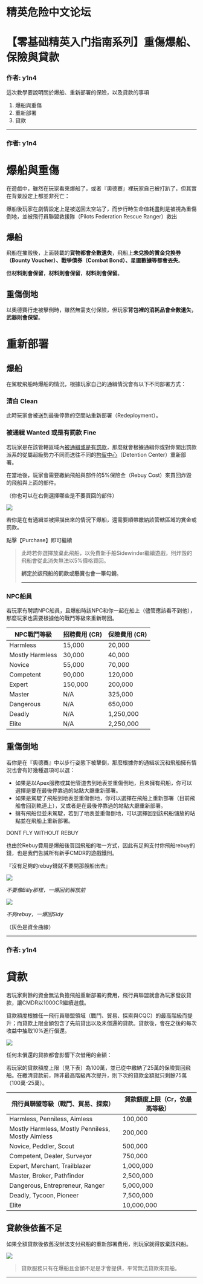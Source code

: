 




精英危险中文论坛
=========







 




# 【零基础精英入门指南系列】重傷爆船、保險與貸款





### 作者: y1n4



這次教學要說明關於爆船、重新部署的保險，以及貸款的事項


1. 爆船與重傷
2. 重新部署
3. 貸款






---



### 作者: y1n4



爆船與重傷
=====


在遊戲中，雖然在玩家看來爆船了，或者『奧德賽』裡玩家自己被打趴了，但其實在背景設定上都並非死亡：  

爆船後玩家在劇情設定上是被送回太空站了，而步行時生命值耗盡則是被視為重傷倒地，並被飛行員聯盟救援隊（Pilots Federation Rescue Ranger）救出


爆船
--


飛船在摧毀後，上面裝載的**貨物都會全數遺失**，飛船上**未兌換的賞金兌換券（Bounty Voucher）、戰爭債券（Combat Bond）、星圖數據等都會丟失**。  

但**材料則會保留**，**材料則會保留**，**材料則會保留**。


重傷倒地
----


以奧德賽行走被擊倒時，雖然無需支付保險，但玩家**背包裡的消耗品會全數遺失**，**武器則會保留**。


重新部署
====


爆船
--


在駕駛飛船時爆船的情況，根據玩家自己的通緝情況會有以下不同部署方式：


### 清白 Clean


此時玩家會被送到最後停靠的空間站重新部署（Redeployment）。


### 被通緝 Wanted 或是有罰款 Fine


若玩家是在該管轄區域內[被通緝或是有罰款](https://forum.elitedanger.cn/d/113)，那麼就會根據通緝你或對你開出罰款派系的從屬超級勢力不同而送往不同的[拘留中心](https://forum.elitedanger.cn/d/113/5)（Detention Center）重新部署。


在當地後，玩家會需要繳納飛船與部件的5%保險金（Rebuy Cost）來買回炸毀的飛船與上面的部件。  

（你也可以在右側選擇哪些是不要買回的部件）  

![](https://qiniu.elitedanger.cn/assets/files/2021-05-15/1621083586-982397-normalrebuytcdes.png)  

若你是在有通緝並被掃描出來的情況下爆船，還需要順帶繳納該管轄區域的賞金或罰款。  

點擊【Purchase】即可繼續



> 此時若你選擇放棄此飛船，以免費新手船Sidewinder繼續遊戲，則炸毀的飛船會從此消失無法以5%價格買回。  
> 
> **綁定於該飛船的罰款或懸賞也會一筆勾銷**。
> 
> 
> 
> 
> ---
> 
> 


### NPC船員


若玩家有聘請NPC船員，且爆船時該NPC和你一起在船上（儘管應該看不到他），那麼玩家也需要根據他的戰鬥等級來重新聘回。




| NPC戰鬥等級 | 招聘費用 (CR) | 保險費用 (CR) |
| --- | --- | --- |
| Harmless | 15,000 | 20,000 |
| Mostly Harmless | 30,000 | 40,000 |
| Novice | 55,000 | 70,000 |
| Competent | 90,000 | 120,000 |
| Expert | 150,000 | 200,000 |
| Master | N/A | 325,000 |
| Dangerous | N/A | 650,000 |
| Deadly | N/A | 1,250,000 |
| Elite | N/A | 2,250,000 |


重傷倒地
----


若你是在『奧德賽』中以步行姿態下被擊倒，那麼根據你的通緝狀況和飛船擁有情況也會有好幾種選項可以選：


* 如果是以Apex服務或其他管道去到地表並重傷倒地，且未擁有飛船，你可以選擇是要在最後停靠過的站點大廳重新部署。
* 如果是駕駛了飛船到地表並重傷倒地，你可以選擇在飛船上重新部署（目前飛船會回到軌道上），又或者是在最後停靠過的站點大廳重新部署。
* 擁有飛船但並未駕駛，若到了地表並重傷倒地，可以選擇回到該飛船儲放的站點並在飛船上重新部署。


DONT FLY WITHOUT REBUY



也由於Rebuy費用是爆船後買回飛船的唯一方式，因此有足夠支付你飛船rebuy的錢，也是我們告誡所有新手CMDR的遊戲鐵則。  

『沒有足夠的rebuy錢就不要開那艘船出去』  

![](https://qiniu.elitedanger.cn/assets/files/2021-05-15/1621085600-21186-ffa29rph91rx.jpeg)  

*不要像Billy那樣，一爆回到解放前*


![](https://qiniu.elitedanger.cn/assets/files/2021-05-15/1621085605-832244-dfifxwzxoaechky.jpeg)  

*不夠rebuy，一爆回Sidy*  

（灰色是資金曲線）






---



### 作者: y1n4



貸款
==


若玩家剩餘的資金無法負擔飛船重新部署的費用，飛行員聯盟就會為玩家發放貸款，讓CMDR以1000CR繼續遊戲。  

貸款額度根據任一飛行員聯盟領域（戰鬥、貿易、探索與CQC）的最高階級而提升；而貸款上限金額包含了先前貸出以及未償還的貸款。貸款後，會在之後的每次收益中抽取10%進行償還。


![](https://qiniu.elitedanger.cn/assets/files/2021-05-15/1621084796-749431-rebuyloanguide.png)


任何未償還的貸款都會影響下次借用的金額：  

若玩家的貸款額度上限（見下表）為100萬，並已從中繳納了25萬的保險買回飛船。在繳清貸款前，除非最高階級再次提升，則下次的貸款金額就只剩餘75萬（100萬-25萬）。




| 飛行員聯盟等級（戰鬥、貿易、探索） | 貸款額度上限（Cr，依最高等級） |
| --- | --- |
| Harmless, Penniless, Aimless | 100,000 |
| Mostly Harmless, Mostly Penniless, Mostly Aimless | 200,000 |
| Novice, Peddler, Scout | 500,000 |
| Competent, Dealer, Surveyor | 750,000 |
| Expert, Merchant, Trailblazer | 1,000,000 |
| Master, Broker, Pathfinder | 2,500,000 |
| Dangerous, Entrepreneur, Ranger | 5,000,000 |
| Deadly, Tycoon, Pioneer | 7,500,000 |
| Elite | 10,000,000 |


貸款後依舊不足
-------


如果全額貸款後依舊沒辦法支付飛船的重新部署費用，則玩家就得放棄該飛船。  

![](https://qiniu.elitedanger.cn/assets/files/2021-05-15/1621084952-38047-rebuyloannotenoughtcdes.png)



> 貸款服務只有在爆船且金額不足是才會提供，平常無法貸款來買船。
> 
> 






---










